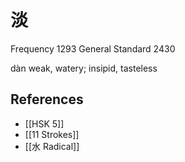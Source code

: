 # 淡
Frequency 1293
General Standard 2430

dàn
weak, watery; insipid, tasteless

## References
- [[HSK 5]]
- [[11 Strokes]]
- [[水 Radical]]
